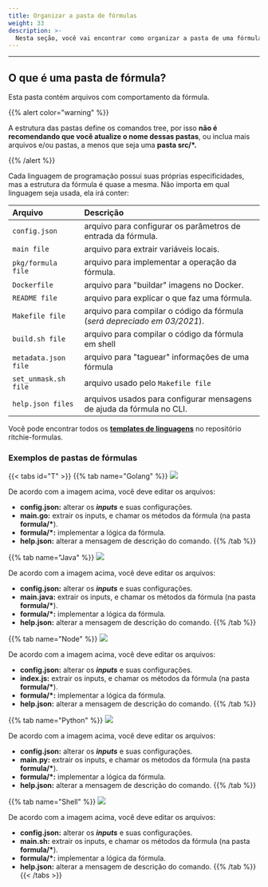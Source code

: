 ```yaml
---
title: Organizar a pasta de fórmulas
weight: 33
description: >-
  Nesta seção, você vai encontrar como organizar a pasta de uma fórmula no Ritchie.
---
```


---

## O que é uma pasta de fórmula?

Esta pasta contém arquivos com comportamento da fórmula.

{{% alert color="warning" %}}

A estrutura das pastas define os comandos tree, por isso **não é recomendando que você atualize o nome dessas pastas**, ou inclua mais arquivos e/ou pastas, a menos que seja uma **pasta src/*.**

{{% /alert %}}

Cada linguagem de programação possui suas próprias especificidades, mas a estrutura da fórmula é quase a mesma. Não importa em qual linguagem seja usada, ela irá conter:

| Arquivo | Descrição |
| :------------------- | :------------------------------------------------------------------------ |
| `config.json`        | arquivo para configurar os parâmetros de entrada da fórmula.              |
| `main file`          | arquivo para extrair variáveis locais.                                    |
| `pkg/formula file`   | arquivo para implementar a operação da fórmula.                           |
| `Dockerfile`         | arquivo para "buildar" imagens no Docker.                                 |
| `README file`        | arquivo para explicar o que faz uma fórmula.                              |
| `Makefile file`      | arquivo para compilar o código da fórmula (_será depreciado em 03/2021_). |
| `build.sh file`      | arquivo para compilar o código da fórmula em shell                        |
| `metadata.json file` | arquivo para "taguear" informações de uma fórmula                         |
| `set_unmask.sh file` | arquivo usado pelo `Makefile file`                                        |
| `help.json files`    | arquivos usados para configurar mensagens de ajuda da fórmula no CLI.     |

Você pode encontrar todos os [**templates de linguagens**](https://github.com/ZupIT/ritchie-formulas/tree/master/templates/create_formula/languages) no repositório ritchie-formulas.

### Exemplos de pastas de fórmulas

{{< tabs id="T" >}}
{{% tab name="Golang" %}}
![](/shared/go.png)

De acordo com a imagem acima, você deve editar os arquivos:

* **config.json:** alterar os _**inputs**_ e suas configurações.
* **main.go:** extrair os inputs, e chamar os métodos da fórmula (na pasta **formula/\***).
* **formula/*:** implementar a lógica da fórmula.
* **help.json:** alterar a mensagem de descrição do comando.
{{% /tab %}}

{{% tab name="Java" %}}
![](/shared/java.png)

De acordo com a imagem acima, você deve editar os arquivos:

* **config.json:** alterar os _**inputs**_ e suas configurações.
* **main.java:** extrair os inputs, e chamar os métodos da fórmula (na pasta **formula/\***).
* **formula/*:** implementar a lógica da fórmula.
* **help.json:** alterar a mensagem de descrição do comando.
{{% /tab %}}

{{% tab name="Node" %}}
![](/shared/node.png)

De acordo com a imagem acima, você deve editar os arquivos:

* **config.json:** alterar os _**inputs**_ e suas configurações.
* **index.js:** extrair os inputs, e chamar os métodos da fórmula (na pasta **formula/\***).
* **formula/*:** implementar a lógica da fórmula.
* **help.json:** alterar a mensagem de descrição do comando.
{{% /tab %}}

{{% tab name="Python" %}}
![](/shared/python.png)

De acordo com a imagem acima, você deve editar os arquivos:

* **config.json:** alterar os _**inputs**_ e suas configurações.
* **main.py:** extrair os inputs, e chamar os métodos da fórmula (na pasta **formula/\***).
* **formula/*:** implementar a lógica da fórmula.
* **help.json:** alterar a mensagem de descrição do comando.
{{% /tab %}}

{{% tab name="Shell" %}}
![](/shared/shell.png)

De acordo com a imagem acima, você deve editar os arquivos:

* **config.json:** alterar os _**inputs**_ e suas configurações.
* **main.sh:** extrair os inputs, e chamar os métodos da fórmula (na pasta **formula/\***).
* **formula/*:** implementar a lógica da fórmula.
* **help.json:** alterar a mensagem de descrição do comando.
{{% /tab %}}
{{< /tabs >}}
